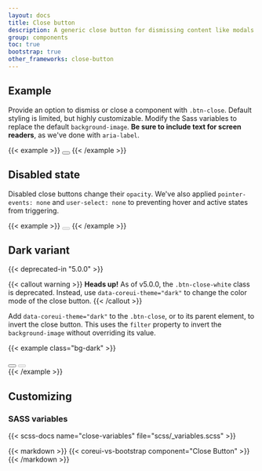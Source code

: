 ```yaml
---
layout: docs
title: Close button
description: A generic close button for dismissing content like modals and alerts.
group: components
toc: true
bootstrap: true
other_frameworks: close-button
---
```


## Example

Provide an option to dismiss or close a component with `.btn-close`. Default styling is limited, but highly customizable. Modify the Sass variables to replace the default `background-image`. **Be sure to include text for screen readers**, as we've done with `aria-label`.

{{< example >}}
<button type="button" class="btn-close" aria-label="Close"></button>
{{< /example >}}

## Disabled state

Disabled close buttons change their `opacity`. We've also applied `pointer-events: none` and `user-select: none` to preventing hover and active states from triggering.

{{< example >}}
<button type="button" class="btn-close" disabled aria-label="Close"></button>
{{< /example >}}

## Dark variant

{{< deprecated-in "5.0.0" >}}

{{< callout warning >}}
**Heads up!** As of v5.0.0, the `.btn-close-white` class is deprecated. Instead, use `data-coreui-theme="dark"` to change the color mode of the close button.
{{< /callout >}}

Add `data-coreui-theme="dark"` to the `.btn-close`, or to its parent element, to invert the close button. This uses the `filter` property to invert the `background-image` without overriding its value.

{{< example class="bg-dark" >}}
<div data-coreui-theme="dark">
  <button type="button" class="btn-close" aria-label="Close"></button>
  <button type="button" class="btn-close" disabled aria-label="Close"></button>
</div>
{{< /example >}}

## Customizing

### SASS variables

{{< scss-docs name="close-variables" file="scss/_variables.scss" >}}

{{< markdown >}}
{{< coreui-vs-bootstrap component="Close Button" >}}
{{< /markdown >}}